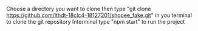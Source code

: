 Choose a directory you want to clone then type "git clone https://github.com/lthdt-18clc4-18127201/shopee_fake.git" in you terminal to clone the git repository
Interminal type "npm start" to run the project

